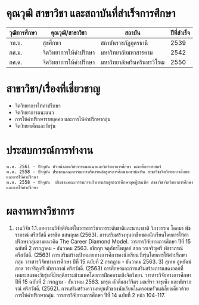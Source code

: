 # คุณวุฒิ สาขาวิชา และสถาบันที่สำเร็จการศึกษา
| วุฒิการศึกษา            | คุณวุฒิ/สาขาวิชา            | สถาบัน                    | ปีที่สำเร็จ            |
|-------------------|-----------------------|-----------------------|-------------------|
| วท.บ.                | สุขศึกษา                | สถาบันราชภัฏอุดรธานี        | 2539                |
| กศ.ม.                | จิตวิทยาการให้คำปรึกษา        | มหาวิทยาลัยมหาสารคาม        | 2542                |
| กศ.ด.                | จิตวิทยาการให้คำปรึกษา        | มหาวิทยาลัยศรีนครินทรวิโรฒ    | 2550                |

# สาขาวิชา/เรื่องที่เชี่ยวชาญ
- จิตวิทยาการให้คำปรึกษา
- จิตวิทยาการแนะแนว
-  การให้คำปรึกษารายบุคคล และการให้คำปรึกษากลุ่ม
-  จิตวิทยาเด็กและวัยรุ่น

# ประสบการณ์การทำงาน
    พ.ศ. 2561 - ปัจจุบัน หัวหน้าภาควิชาการแนะแนวและจิตวิทยาการศึกษา คณะศึกษาศาสตร์
    พ.ศ. 2558 - ปัจจุบัน ประธานคณะกรรมการบริหารหลักสูตรการศึกษามหาบัณฑิต สาขาวิชาจิตวิทยาการศึกษาและการให้คำปรึกษา
    พ.ศ. 2558 - ปัจจุบัน  ประธานคณะกรรมการบริหารหลักสูตรการศึกษาดุษฎีบัณฑิต สาขาวิชาจิตวิทยาการศึกษาและการให้คำปรึกษา     

# ผลงานทางวิชาการ
1. งานวิจัย
    1.1.บทความวิจัยตีพิมพ์ในวารสารวิชาการระดับชาติและนานาชาติ
    วิภาวรรณ โคกมา พัชราภรณ์ ศรีสวัสดิ์ ครรชิต แสนอุบล (2563). การเสริมสร้างทุนอาชีพของนักเรียนโดยการให้คำปรึกษากลุ่มตามแนวคิด The Career Diamond Model. วารสารวิจัยทางการศึกษา ปีที่ 15  ฉบับที่ 2 กรกฎาคม - ธันวาคม 2563.
    อชิรญา จตุภัทรไพบูลย์ สกล วรเจริญศรี  พัชราภรณ์ ศรีสวัสดิ์. (2563) การเสริมสร้างเป้าหมายทางการศึกาของนักเรียนวัยรุ่นโดยการให้คำปรึกษากลุ่ม วารสารวิจัยทางการศึกษา ปีที่ 15 ฉบับที่ 2 กรกฎาม - ธันวาคม 2563. 3)
    สุเทพ อู่พยัคฆ์  สกล วรเจริญศรี พัชราภรณ์ ศรีสวัสดิ์. (2563) การศึกษาและการเสริมสร้างการแสดงออกที่เหมาะสมของวัยรุ่นที่มีพฤติกรรมข้ามเพศโดยการฝึกอบรมเชิงจิตวิทยา. วารสารวิจัยทางการศึกษา ปีที่ 15 ฉบับที่ 2 กรกฎาม - ธันวาคม 2563.
    มารุต ศักดิ์แสงวิจิตร มณฑิรา จารุเพ็ง และพัชราภรณ์ ศรีสวัสดิ์. (2562). การเสริมสร้างความหยุ่นตัวของนักเรียนในครอบครัวแม่เลี้ยงเดี่ยวด้วยการให้คำปรึกษากลุ่ม. วารสารวิจัยทางการศึกษา ปีที่ 14 ฉบับที่ 2     หน้า 104-117.